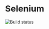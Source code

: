 # Selenium
[![Build status](https://ci.appveyor.com/api/projects/status/g34vk1ccyxe3l08e/branch/master?svg=true)](https://ci.appveyor.com/project/Palich63/selenium/branch/master)
